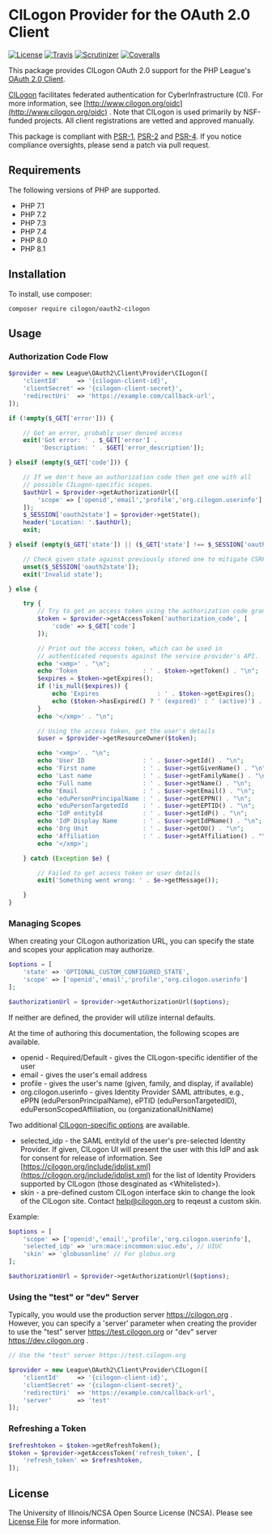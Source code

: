 # CILogon Provider for the OAuth 2.0 Client

[![License](https://img.shields.io/badge/license-NCSA-brightgreen.svg)](https://github.com/cilogon/oauth2-cilogon/blob/master/LICENSE)
[![Travis](https://img.shields.io/travis/cilogon/oauth2-cilogon/master.svg)](https://travis-ci.org/cilogon/oauth2-cilogon)
[![Scrutinizer](https://img.shields.io/scrutinizer/g/cilogon/oauth2-cilogon/master.svg)](https://scrutinizer-ci.com/g/cilogon/oauth2-cilogon/)
[![Coveralls](https://img.shields.io/coveralls/cilogon/oauth2-cilogon/master.svg)](https://coveralls.io/github/cilogon/oauth2-cilogon?branch=master)

This package provides CILogon OAuth 2.0 support for the PHP League's [OAuth 2.0 Client](https://github.com/thephpleague/oauth2-client).

[CILogon](http://www.cilogon.org) facilitates federated authentication for CyberInfrastructure (CI). For more information, see
[http://www.cilogon.org/oidc](http://www.cilogon.org/oidc) . Note that CILogon is used primarily by NSF-funded projects. All client
registrations are vetted and approved manually.

This package is compliant with [PSR-1][], [PSR-2][] and [PSR-4][]. If you notice compliance oversights, please send
a patch via pull request.

[PSR-1]: https://github.com/php-fig/fig-standards/blob/master/accepted/PSR-1-basic-coding-standard.md
[PSR-2]: https://github.com/php-fig/fig-standards/blob/master/accepted/PSR-2-coding-style-guide.md
[PSR-4]: https://github.com/php-fig/fig-standards/blob/master/accepted/PSR-4-autoloader.md

## Requirements

The following versions of PHP are supported.

* PHP 7.1
* PHP 7.2
* PHP 7.3
* PHP 7.4
* PHP 8.0
* PHP 8.1

## Installation

To install, use composer:

```
composer require cilogon/oauth2-cilogon
```

## Usage

### Authorization Code Flow

```php
$provider = new League\OAuth2\Client\Provider\CILogon([
    'clientId'     => '{cilogon-client-id}',
    'clientSecret' => '{cilogon-client-secret}',
    'redirectUri'  => 'https://example.com/callback-url',
]);

if (!empty($_GET['error'])) {

    // Got an error, probably user denied access
    exit('Got error: ' . $_GET['error'] . 
         'Description: ' . $GET['error_description']);

} elseif (empty($_GET['code'])) {

    // If we don't have an authorization code then get one with all 
    // possible CILogon-specific scopes.
    $authUrl = $provider->getAuthorizationUrl([
        'scope' => ['openid','email','profile','org.cilogon.userinfo']
    ]);
    $_SESSION['oauth2state'] = $provider->getState();
    header('Location: '.$authUrl);
    exit;

} elseif (empty($_GET['state']) || ($_GET['state'] !== $_SESSION['oauth2state'])) {

    // Check given state against previously stored one to mitigate CSRF attack
    unset($_SESSION['oauth2state']);
    exit('Invalid state');

} else {

    try {
        // Try to get an access token using the authorization code grant
        $token = $provider->getAccessToken('authorization_code', [
            'code' => $_GET['code']
        ]);

        // Print out the access token, which can be used in 
        // authenticated requests against the service provider's API.
        echo '<xmp>' . "\n";
        echo 'Token                  : ' . $token->getToken() . "\n";
        $expires = $token->getExpires();
        if (!is_null($expires)) {
            echo 'Expires                : ' . $token->getExpires();
            echo ($token->hasExpired() ? ' (expired)' : ' (active)') . "\n";
        }
        echo '</xmp>' . "\n";

        // Using the access token, get the user's details
        $user = $provider->getResourceOwner($token);

        echo '<xmp>' . "\n";
        echo 'User ID                : ' . $user->getId() . "\n";
        echo 'First name             : ' . $user->getGivenName() . "\n";   // or getFirstName()
        echo 'Last name              : ' . $user->getFamilyName() . "\n";  // or getLastName()
        echo 'Full name              : ' . $user->getName() . "\n";
        echo 'Email                  : ' . $user->getEmail() . "\n";
        echo 'eduPersonPrincipalName : ' . $user->getEPPN() . "\n";
        echo 'eduPersonTargetedId    : ' . $user->getEPTID() . "\n";
        echo 'IdP entityId           : ' . $user->getIdP() . "\n";
        echo 'IdP Display Name       : ' . $user->getIdPName() . "\n";
        echo 'Org Unit               : ' . $user->getOU() . "\n";
        echo 'Affiliation            : ' . $user->getAffiliation() . "\n";
        echo '</xmp>';

    } catch (Exception $e) {

        // Failed to get access token or user details
        exit('Something went wrong: ' . $e->getMessage());

    }
}
```

### Managing Scopes

When creating your CILogon authorization URL, you can specify the state and scopes your application may authorize.

```php
$options = [
    'state' => 'OPTIONAL_CUSTOM_CONFIGURED_STATE',
    'scope' => ['openid','email','profile','org.cilogon.userinfo']
];

$authorizationUrl = $provider->getAuthorizationUrl($options);
```

If neither are defined, the provider will utilize internal defaults.

At the time of authoring this documentation, the following scopes are available.

- openid - Required/Default - gives the CILogon-specific identifier of the user 
- email - gives the user's email address
- profile - gives the user's name (given, family, and display, if available)
- org.cilogon.userinfo - gives Identity Provider SAML attributes, e.g.,  ePPN (eduPersonPrincipalName), ePTID (eduPersonTargetedID), eduPersonScopedAffiliation, ou (organizationalUnitName)

Two additional [CILogon-specific options](http://www.cilogon.org/oidc) are available.

- selected\_idp - the SAML entityId of the user's pre-selected Identity Provider. If given, CILogon UI will present the user with this IdP and ask for consent for release of information. See [https://cilogon.org/include/idplist.xml](https://cilogon.org/include/idplist.xml) for the list of Identity Providers supported by CILogon (those desginated as \<Whitelisted\>).
- skin - a pre-defined custom CILogon interface skin to change the look of the CILogon site. Contact [help@cilogon.org](mailto:help@cilogon.org) to reqeust a custom skin.

Example:

```php
$options = [
    'scope' => ['openid','email','profile','org.cilogon.userinfo'],
    'selected_idp' => 'urn:mace:incommon:uiuc.edu', // UIUC
    'skin' => 'globusonline' // For globus.org
];

$authorizationUrl = $provider->getAuthorizationUrl($options);
```

### Using the "test" or "dev" Server

Typically, you would use the production server https://cilogon.org .
However, you can specify a 'server' parameter when creating the provider to
use the "test" server https://test.cilogon.org or "dev" server
https://dev.cilogon.org .

```php
// Use the "test" server https://test.cilogon.org

$provider = new League\OAuth2\Client\Provider\CILogon([
    'clientId'     => '{cilogon-client-id}',
    'clientSecret' => '{cilogon-client-secret}',
    'redirectUri'  => 'https://example.com/callback-url',
    'server'       => 'test'
]);
```

### Refreshing a Token

```php
$refreshtoken = $token->getRefreshToken();
$token = $provider->getAccessToken('refresh_token', [
    'refresh_token' => $refreshtoken,
]);
```

## License

The University of Illinois/NCSA Open Source License (NCSA). Please see [License File](https://github.com/cilogon/oauth2-cilogon/blob/master/LICENSE) for more information.
